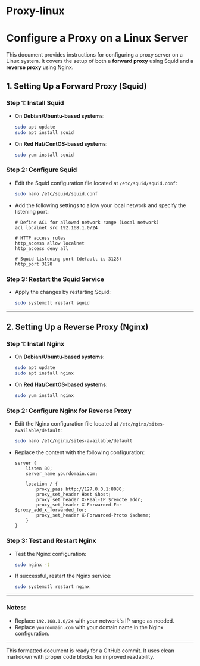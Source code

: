 # Proxy-linux

# Configure a Proxy on a Linux Server

This document provides instructions for configuring a proxy server on a Linux system. It covers the setup of both a **forward proxy** using Squid and a **reverse proxy** using Nginx.

## 1. Setting Up a Forward Proxy (Squid)

### Step 1: Install Squid
- On **Debian/Ubuntu-based systems**:
  ```bash
  sudo apt update
  sudo apt install squid
  ```
- On **Red Hat/CentOS-based systems**:
  ```bash
  sudo yum install squid
  ```

### Step 2: Configure Squid
- Edit the Squid configuration file located at `/etc/squid/squid.conf`:
  ```bash
  sudo nano /etc/squid/squid.conf
  ```
- Add the following settings to allow your local network and specify the listening port:
  ```
  # Define ACL for allowed network range (Local network)
  acl localnet src 192.168.1.0/24

  # HTTP access rules
  http_access allow localnet
  http_access deny all

  # Squid listening port (default is 3128)
  http_port 3128
  ```

### Step 3: Restart the Squid Service
- Apply the changes by restarting Squid:
  ```bash
  sudo systemctl restart squid
  ```

---

## 2. Setting Up a Reverse Proxy (Nginx)

### Step 1: Install Nginx
- On **Debian/Ubuntu-based systems**:
  ```bash
  sudo apt update
  sudo apt install nginx
  ```
- On **Red Hat/CentOS-based systems**:
  ```bash
  sudo yum install nginx
  ```

### Step 2: Configure Nginx for Reverse Proxy
- Edit the Nginx configuration file located at `/etc/nginx/sites-available/default`:
  ```bash
  sudo nano /etc/nginx/sites-available/default
  ```
- Replace the content with the following configuration:
  ```nginx
  server {
      listen 80;
      server_name yourdomain.com;

      location / {
          proxy_pass http://127.0.0.1:8080;
          proxy_set_header Host $host;
          proxy_set_header X-Real-IP $remote_addr;
          proxy_set_header X-Forwarded-For $proxy_add_x_forwarded_for;
          proxy_set_header X-Forwarded-Proto $scheme;
      }
  }
  ```

### Step 3: Test and Restart Nginx
- Test the Nginx configuration:
  ```bash
  sudo nginx -t
  ```
- If successful, restart the Nginx service:
  ```bash
  sudo systemctl restart nginx
  ```

---

### Notes:
- Replace `192.168.1.0/24` with your network's IP range as needed.
- Replace `yourdomain.com` with your domain name in the Nginx configuration.

---

This formatted document is ready for a GitHub commit. It uses clean markdown with proper code blocks for improved readability.
